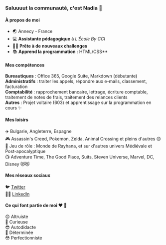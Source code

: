 ### Saluuuut la communauté, c'est Nadia 👋

#### À propos de moi
- 🌏 Annecy - France
- 💻 **Assistante pédagogique** à _L'École By CCI_
-  🙋‍♀️ **Prête à de nouveaux challenges**
-  📚 **Apprend la programmation** : HTML/CSS**


#### Mes compétences
**Bureautiques** : Office 365, Google Suite, Markdown (débutante)  
**Administratifs** : traiter les appels, répondre aux e-mails, classement, facturation  
**Comptabilité** : rapprochement bancaire, lettrage, écriture comptable, traitement de notes de frais, traitement des relances clients  
**Autres** : Projet voltaire (603) et apprentissage sur la programmation en cours ✨  

#### Mes loisirs
✈️ Bulgarie, Angleterre, Espagne  
🎮 Assassin's Creed, Pokemon, Zelda, Animal Crossing et pleins d'autres 😊  
🎲 Jeu de rôle : Monde de Rayhana, et sur d'autres univers Médiévale et Post-apocalyptique  
📺 Adventure Time, The Good Place, Suits, Steven Universe, Marvel, DC, Disney 😻😻    

#### Mes réseaux sociaux
🐦 [Twitter](https://twitter.com/Okatochan)   
👩‍💼 [LinkedIn](https://www.linkedin.com/in/mayaira/)

#### Ce qui font partie de moi ♥ 🐻
😍 Altruiste   
👀 Curieuse  
😎 Autodidacte   
💪 Déterminée  
😳 Perfectionniste  

